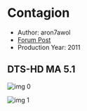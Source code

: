 # Contagion

* Author: aron7awol
* [Forum Post](https://www.avsforum.com/threads/bass-eq-for-filtered-movies.2995212/post-59376318)
* Production Year: 2011

## DTS-HD MA 5.1

![img 0](https://i.imgur.com/s6V2p2Q.jpg)

![img 1](https://i.imgur.com/CqA5KkA.png)

